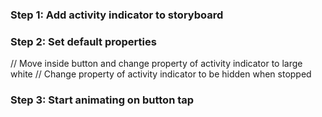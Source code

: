 ### Step 1: Add activity indicator to storyboard

### Step 2: Set default properties
// Move inside button and change property of activity indicator to large white
// Change property of activity indicator to be hidden when stopped

### Step 3: Start animating on button tap